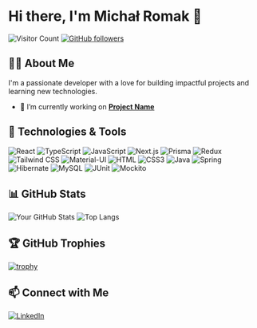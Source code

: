 # Hi there, I'm Michał Romak 👋

![Visitor Count](https://visitor-badge.laobi.icu/badge?page_id=yourusername.MrBlaBlak)
[![GitHub followers](https://img.shields.io/github/followers/yourusername?label=Follow&style=social)](https://github.com/MrBlaBlak)

## 👨‍💻 About Me

I'm a passionate developer with a love for building impactful projects and learning new technologies.

- 🔭 I’m currently working on **[Project Name](https://github.com/MrBlaBlak/Ranking_system_fullstack_nextjs)**

## 🔧 Technologies & Tools

![React](https://img.shields.io/badge/-React-333333?style=flat&logo=react)
![TypeScript](https://img.shields.io/badge/-TypeScript-333333?style=flat&logo=typescript)
![JavaScript](https://img.shields.io/badge/-JavaScript-333333?style=flat&logo=javascript)
![Next.js](https://img.shields.io/badge/-Next.js-333333?style=flat&logo=next.js)
![Prisma](https://img.shields.io/badge/-Prisma-333333?style=flat&logo=prisma)
![Redux](https://img.shields.io/badge/-Redux-333333?style=flat&logo=redux)
![Tailwind CSS](https://img.shields.io/badge/-Tailwind%20CSS-333333?style=flat&logo=tailwind-css)
![Material-UI](https://img.shields.io/badge/-Material--UI-333333?style=flat&logo=material-ui)
![HTML](https://img.shields.io/badge/-HTML-333333?style=flat&logo=html5)
![CSS3](https://img.shields.io/badge/-CSS3-333333?style=flat&logo=css3)
![Java](https://img.shields.io/badge/-Java-333333?style=flat&logo=java)
![Spring](https://img.shields.io/badge/-Spring-333333?style=flat&logo=spring)
![Hibernate](https://img.shields.io/badge/-Hibernate-333333?style=flat&logo=hibernate)
![MySQL](https://img.shields.io/badge/-MySQL-333333?style=flat&logo=mysql)
![JUnit](https://img.shields.io/badge/-JUnit-333333?style=flat&logo=junit5)
![Mockito](https://img.shields.io/badge/-Mockito-333333?style=flat&logo=mockito)

## 📊 GitHub Stats

![Your GitHub Stats](https://github-readme-stats.vercel.app/api?username=MrBlaBlak&show_icons=true&hide_border=true)
![Top Langs](https://github-readme-stats.vercel.app/api/top-langs/?username=MrBlaBlak&layout=compact&hide_border=true)

## 🏆 GitHub Trophies

[![trophy](https://github-profile-trophy.vercel.app/?username=MrBlaBlak&theme=onedark&row=1&column=7)](https://github.com/ryo-ma/github-profile-trophy)

## 📫 Connect with Me

[![LinkedIn](https://img.shields.io/badge/-LinkedIn-0077B5?style=flat&logo=linkedin&logoColor=white)](https://linkedin.com/in/michalromak)


